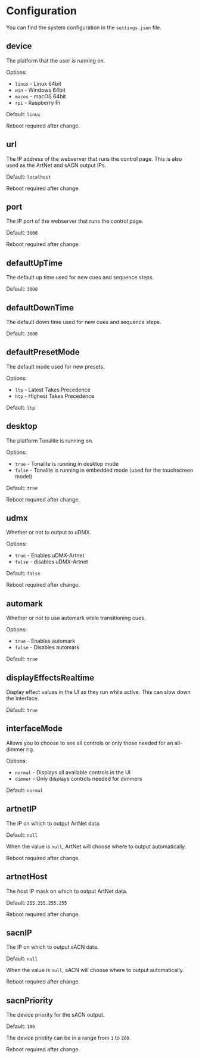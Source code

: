 # Configuration

You can find the system configuration in the `settings.json` file.

## device

The platform that the user is running on.

Options:

- `linux` - Linux 64bit
- `win` - Windows 64bit
- `macos` - macOS 64bit
- `rpi` - Raspberry Pi

Default: `linux`

Reboot required after change.

## url

The IP address of the webserver that runs the control page. This is also used as the ArtNet and sACN output IPs.

Default: `localhost`

Reboot required after change.

## port

The IP port of the webserver that runs the control page.

Default: `3000`

Reboot required after change.

## defaultUpTime

The default up time used for new cues and sequence steps.

Default: `3000`

## defaultDownTime

The default down time used for new cues and sequence steps.

Default: `3000`

## defaultPresetMode

The default mode used for new presets.

Options:

- `ltp` - Latest Takes Precedence
- `htp` - Highest Takes Precedence

Default: `ltp`

## desktop

The platform Tonalite is running on.

Options:

- `true` - Tonalite is running in desktop mode
- `false` - Tonalite is running in embedded mode (used for the touchscreen model)

Default: `true`
  
Reboot required after change.

## udmx

Whether or not to output to uDMX.

Options:

- `true` - Enables uDMX-Artnet
- `false` - disables uDMX-Artnet

Default: `false`

Reboot required after change.

## automark

Whether or not to use automark while transitioning cues.

Options:

- `true` - Enables automark
- `false` - Disables automark

Default: `true`

## displayEffectsRealtime

Display effect values in the UI as they run while active. This can slow down the interface.

Default: `true`

## interfaceMode

Allows you to choose to see all controls or only those needed for an all-dimmer rig.

Options:

- `normal` - Displays all available controls in the UI
- `dimmer` - Only displays controls needed for dimmers

Default: `normal`

## artnetIP

The IP on which to output ArtNet data.

Default: `null`

When the value is `null`, ArtNet will choose where to output automatically.

Reboot required after change.

## artnetHost

The host IP mask on which to output ArtNet data.

Default: `255.255.255.255`

Reboot required after change.

## sacnIP

The IP on which to output sACN data.

Default: `null`

When the value is `null`, sACN will choose where to output automatically.

Reboot required after change.

## sacnPriority

The device priority for the sACN output.

Default: `100`

The device priotity can be in a range from `1` to `200`.

Reboot required after change.